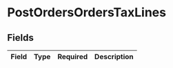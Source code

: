 # PostOrdersOrdersTaxLines


## Fields

| Field       | Type        | Required    | Description |
| ----------- | ----------- | ----------- | ----------- |